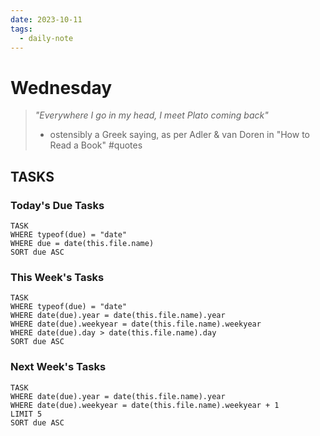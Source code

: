 ```yaml
---
date: 2023-10-11
tags:
  - daily-note
---
```


#  Wednesday


> _"Everywhere I go in my head, I meet Plato coming back"_
>
> - ostensibly a Greek saying, as per Adler & van Doren in "How to Read a Book" #quotes


<!---
- What excited me today?
- What drained me of energy?
- What did I learn?
- -->


## TASKS

### Today's Due Tasks
```dataview
TASK 
WHERE typeof(due) = "date"
WHERE due = date(this.file.name)
SORT due ASC
```

### This Week's Tasks
```dataview
TASK 
WHERE typeof(due) = "date"
WHERE date(due).year = date(this.file.name).year
WHERE date(due).weekyear = date(this.file.name).weekyear
WHERE date(due).day > date(this.file.name).day
SORT due ASC
```

### Next Week's Tasks
```dataview
TASK 
WHERE date(due).year = date(this.file.name).year
WHERE date(due).weekyear = date(this.file.name).weekyear + 1
LIMIT 5
SORT due ASC
```